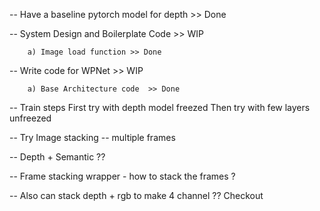 -- Have a baseline pytorch model for depth >> Done  

-- System Design and Boilerplate Code >> WIP
	
		a) Image load function >> Done

-- Write code for WPNet >> WIP

		a) Base Architecture code  >> Done

-- Train steps
	First try with depth model freezed
	Then try with few layers unfreezed 

-- Try Image stacking -- multiple frames

-- Depth + Semantic ??

-- Frame stacking wrapper - how to stack the frames ?

-- Also can stack depth + rgb to make 4 channel ?? Checkout 
